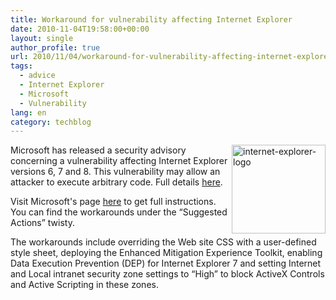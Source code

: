 ```yaml
---
title: Workaround for vulnerability affecting Internet Explorer
date: 2010-11-04T19:58:00+00:00
layout: single
author_profile: true
url: 2010/11/04/workaround-for-vulnerability-affecting-internet-explorer/
tags:
  - advice
  - Internet Explorer
  - Microsoft
  - Vulnerability
lang: en
category: techblog
---
```

[<img title="internet-explorer-logo" border="0" alt="internet-explorer-logo" align="right" src="http://lh6.ggpht.com/_vaUVXcmC3OI/TNMJQwHbMrI/AAAAAAAADCY/gRZIPeH3AWo/internet-explorer-logo_thumb%5B8%5D.jpg?imgmax=800" width="150" height="142" />](http://lh5.ggpht.com/_vaUVXcmC3OI/TNMJPSocQ8I/AAAAAAAADCU/hm-Ugik_V38/s1600-h/internet-explorer-logo%5B5%5D.jpg)Microsoft has released a security advisory concerning a vulnerability affecting Internet Explorer versions 6, 7 and 8. This vulnerability may allow an attacker to execute arbitrary code. Full details [here](http://www.microsoft.com/technet/security/advisory/2458511.mspx).

Visit Microsoft's page [here](http://www.microsoft.com/technet/security/advisory/2458511.mspx) to get full instructions. You can find the workarounds under the “Suggested Actions” twisty.

The workarounds include overriding the Web site CSS with a user-defined style sheet, deploying the Enhanced Mitigation Experience Toolkit, enabling Data Execution Prevention (DEP) for Internet Explorer 7 and setting Internet and Local intranet security zone settings to “High” to block ActiveX Controls and Active Scripting in these zones.